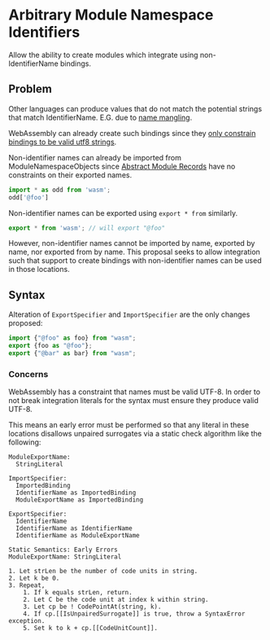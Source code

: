 # Arbitrary Module Namespace Identifiers

Allow the ability to create modules which integrate using non-IdentifierName bindings.

## Problem

Other languages can produce values that do not match the potential strings that match IdentifierName. E.G. due to [name mangling](https://en.wikipedia.org/wiki/Name_mangling).

WebAssembly can already create such bindings since they [only constrain bindings to be valid
utf8 strings](https://webassembly.github.io/spec/core/binary/values.html#binary-utf8).

Non-identifier names can already be imported from ModuleNamespaceObjects since [Abstract Module Records](https://tc39.es/ecma262/#_ref_444) have no constraints on their exported names.

```mjs
import * as odd from 'wasm';
odd['@foo']
```

Non-identifier names can be exported using `export * from` similarly.

```mjs
export * from 'wasm'; // will export "@foo"
```

However, non-identifier names cannot be imported by name, exported by name, nor exported from by name. This proposal seeks to allow integration such that support to create bindings with non-identifier names can be used in those locations.

## Syntax

Alteration of `ExportSpecifier` and `ImportSpecifier` are the only changes proposed:

```mjs
import {"@foo" as foo} from "wasm";
export {foo as "@foo"};
export {"@bar" as bar} from "wasm";
```

### Concerns

WebAssembly has a constraint that names must be valid UTF-8. In order to not break integration literals for the syntax must ensure they produce valid UTF-8.

This means an early error must be performed so that any literal in these locations
disallows unpaired surrogates via a static check algorithm like the following:

```
ModuleExportName:
  StringLiteral

ImportSpecifier:
  ImportedBinding
  IdentifierName as ImportedBinding
  ModuleExportName as ImportedBinding

ExportSpecifier:
  IdentifierName
  IdentifierName as IdentifierName
  IdentifierName as ModuleExportName

Static Semantics: Early Errors
ModuleExportName: StringLiteral

1. Let strLen be the number of code units in string.
2. Let k be 0.
3. Repeat,
    1. If k equals strLen, return.
    2. Let C be the code unit at index k within string.
    3. Let cp be ! CodePointAt(string, k).
    4. If cp.[[IsUnpairedSurrogate]] is true, throw a SyntaxError exception.
    5. Set k to k + cp.[[CodeUnitCount]].
```